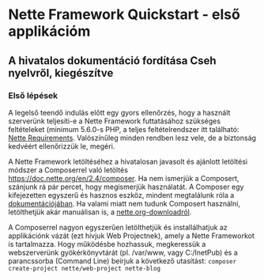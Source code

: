 	 	 	
# Nette Framework Quickstart - első applikációm
## A hivatalos dokumentáció fordítása Cseh nyelvről, kiegészítve

### Első lépések

A legelső teendő indulás előtt egy gyors ellenőrzés, hogy a használt szerverünk teljesíti-e a Nette Framework futtatásához szükséges feltételeket (minimum 5.6.0-s PHP, a teljes feltételrendszer itt található: [Nette Requirements](https://doc.nette.org/en/2.4/requirements). Valószínűleg minden rendben lesz vele, de a biztonság kedvéért ellenőrizzük le, megéri.

A Nette Framework letöltéséhez a hivatalosan javasolt és ajánlott letöltési módszer a Composerrel való letöltés https://doc.nette.org/en/2.4/composer. Ha nem ismerjük a Composert, szánjunk rá pár percet, hogy megismerjük használatát. A Composer egy kifejezetten egyszerű és hasznos eszköz, mindent megtalálunk róla a [dokumentációjában]( https://getcomposer.org/doc/). Ha valami miatt nem tudunk Composert használni, letölthetjük akár manuálisan is, a [nette.org-downloadról](https://nette.org/cs/download). 

A Composerrel nagyon egyszerűen letölthetjük és installálhatjuk az applikációnk vázát (ezt hívjuk Web Projectnek), amely a  Nette Frameworkot is tartalmazza. Hogy működésbe hozhassuk, megkeressük a webszerverünk gyökérkönyvtárát (pl. /var/www, vagy C:/InetPub) és a parancssorba (Command Line) beírjuk a következő utasítást: `composer create-project nette/web-project nette-blog`


